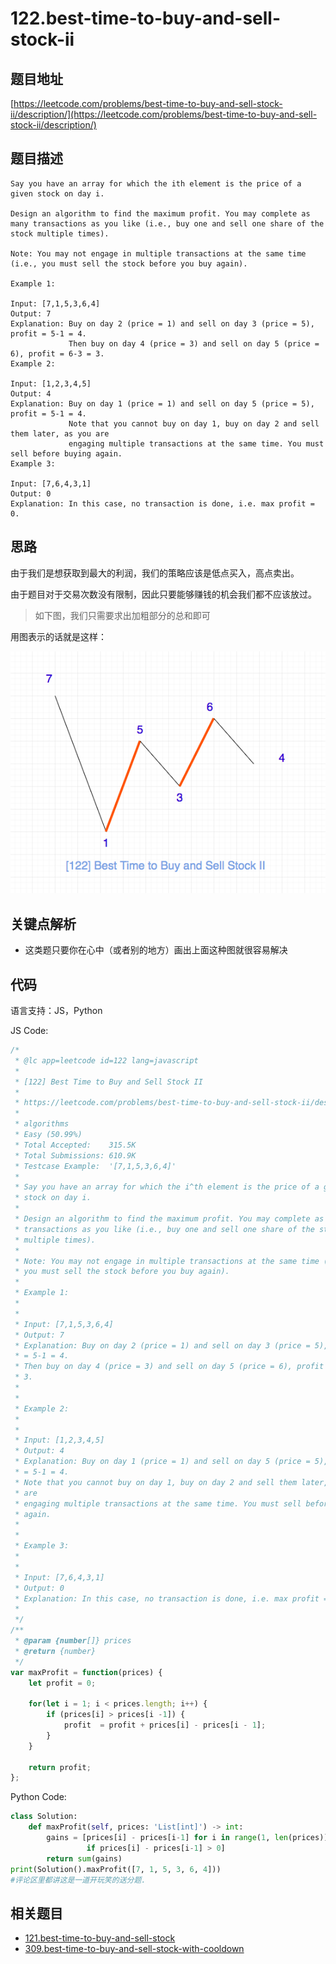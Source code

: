 # 122.best-time-to-buy-and-sell-stock-ii

## 题目地址

[https://leetcode.com/problems/best-time-to-buy-and-sell-stock-ii/description/](https://leetcode.com/problems/best-time-to-buy-and-sell-stock-ii/description/)

## 题目描述

```text
Say you have an array for which the ith element is the price of a given stock on day i.

Design an algorithm to find the maximum profit. You may complete as many transactions as you like (i.e., buy one and sell one share of the stock multiple times).

Note: You may not engage in multiple transactions at the same time (i.e., you must sell the stock before you buy again).

Example 1:

Input: [7,1,5,3,6,4]
Output: 7
Explanation: Buy on day 2 (price = 1) and sell on day 3 (price = 5), profit = 5-1 = 4.
             Then buy on day 4 (price = 3) and sell on day 5 (price = 6), profit = 6-3 = 3.
Example 2:

Input: [1,2,3,4,5]
Output: 4
Explanation: Buy on day 1 (price = 1) and sell on day 5 (price = 5), profit = 5-1 = 4.
             Note that you cannot buy on day 1, buy on day 2 and sell them later, as you are
             engaging multiple transactions at the same time. You must sell before buying again.
Example 3:

Input: [7,6,4,3,1]
Output: 0
Explanation: In this case, no transaction is done, i.e. max profit = 0.
```

## 思路

由于我们是想获取到最大的利润，我们的策略应该是低点买入，高点卖出。

由于题目对于交易次数没有限制，因此只要能够赚钱的机会我们都不应该放过。

> 如下图，我们只需要求出加粗部分的总和即可

用图表示的话就是这样：

![122.best-time-to-buy-and-sell-stock-ii](../.gitbook/assets/122.best-time-to-buy-and-sell-stock-ii.png)

## 关键点解析

* 这类题只要你在心中（或者别的地方）画出上面这种图就很容易解决

## 代码

语言支持：JS，Python

JS Code:

```javascript
/*
 * @lc app=leetcode id=122 lang=javascript
 *
 * [122] Best Time to Buy and Sell Stock II
 *
 * https://leetcode.com/problems/best-time-to-buy-and-sell-stock-ii/description/
 *
 * algorithms
 * Easy (50.99%)
 * Total Accepted:    315.5K
 * Total Submissions: 610.9K
 * Testcase Example:  '[7,1,5,3,6,4]'
 *
 * Say you have an array for which the i^th element is the price of a given
 * stock on day i.
 * 
 * Design an algorithm to find the maximum profit. You may complete as many
 * transactions as you like (i.e., buy one and sell one share of the stock
 * multiple times).
 * 
 * Note: You may not engage in multiple transactions at the same time (i.e.,
 * you must sell the stock before you buy again).
 * 
 * Example 1:
 * 
 * 
 * Input: [7,1,5,3,6,4]
 * Output: 7
 * Explanation: Buy on day 2 (price = 1) and sell on day 3 (price = 5), profit
 * = 5-1 = 4.
 * Then buy on day 4 (price = 3) and sell on day 5 (price = 6), profit = 6-3 =
 * 3.
 * 
 * 
 * Example 2:
 * 
 * 
 * Input: [1,2,3,4,5]
 * Output: 4
 * Explanation: Buy on day 1 (price = 1) and sell on day 5 (price = 5), profit
 * = 5-1 = 4.
 * Note that you cannot buy on day 1, buy on day 2 and sell them later, as you
 * are
 * engaging multiple transactions at the same time. You must sell before buying
 * again.
 * 
 * 
 * Example 3:
 * 
 * 
 * Input: [7,6,4,3,1]
 * Output: 0
 * Explanation: In this case, no transaction is done, i.e. max profit = 0.
 * 
 */
/**
 * @param {number[]} prices
 * @return {number}
 */
var maxProfit = function(prices) {
    let profit = 0;

    for(let i = 1; i < prices.length; i++) {
        if (prices[i] > prices[i -1]) {
            profit  = profit + prices[i] - prices[i - 1];
        }
    }

    return profit;
};
```

Python Code:

```python
class Solution:
    def maxProfit(self, prices: 'List[int]') -> int:
        gains = [prices[i] - prices[i-1] for i in range(1, len(prices))
                 if prices[i] - prices[i-1] > 0]
        return sum(gains)
print(Solution().maxProfit([7, 1, 5, 3, 6, 4]))
#评论区里都讲这是一道开玩笑的送分题.
```

## 相关题目

* [121.best-time-to-buy-and-sell-stock](121.best-time-to-buy-and-sell-stock.md)
* [309.best-time-to-buy-and-sell-stock-with-cooldown](309.best-time-to-buy-and-sell-stock-with-cooldown.md)

